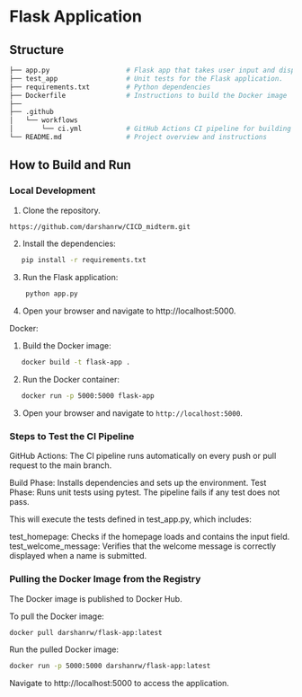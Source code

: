 # Flask Application

## Structure
```bash
├── app.py                   # Flask app that takes user input and displays a welcome message.
├── test_app                 # Unit tests for the Flask application.
├── requirements.txt         # Python dependencies
├── Dockerfile               # Instructions to build the Docker image
├── 
├── .github
│   └── workflows
│       └── ci.yml           # GitHub Actions CI pipeline for building and testing.
└── README.md                # Project overview and instructions

```
## How to Build and Run

### Local Development
1. Clone the repository.
```bash
https://github.com/darshanrw/CICD_midterm.git
```
2. Install the dependencies:
```bash
   pip install -r requirements.txt
```
3. Run the Flask application:
```bash
    python app.py
```
4. Open your browser and navigate to http://localhost:5000.

Docker:

1. Build the Docker image:
```bash
   docker build -t flask-app .
```

2. Run the Docker container:
```bash
   docker run -p 5000:5000 flask-app
```

3. Open your browser and navigate to `http://localhost:5000`.

### Steps to Test the CI Pipeline
GitHub Actions:
The CI pipeline runs automatically on every push or pull request to the main branch.

Build Phase: Installs dependencies and sets up the environment.
Test Phase: Runs unit tests using pytest. The pipeline fails if any test does not pass.

This will execute the tests defined in test_app.py, which includes:

test_homepage: Checks if the homepage loads and contains the input field.
test_welcome_message: Verifies that the welcome message is correctly displayed when a name is submitted.

### Pulling the Docker Image from the Registry
The Docker image is published to Docker Hub.

To pull the Docker image:
```bash
docker pull darshanrw/flask-app:latest
```

Run the pulled Docker image:
```bash
docker run -p 5000:5000 darshanrw/flask-app:latest
```

Navigate to http://localhost:5000 to access the application.




